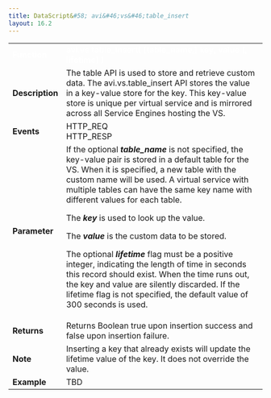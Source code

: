 ```yaml
---
title: DataScript&#58; avi&#46;vs&#46;table_insert
layout: 16.2
---
```

<table class="table table-hover table table-bordered table-hover">  
<tbody>        
<tr>   
<td><span style="color: white; font-size: medium;"><strong>Function</strong></span></td>
<td><span style="color: white;"><b>avi.vs.table_insert( [table_name,] key, value [, lifetime] )</b></span></td>
</tr>
<tr>   
<td><span style="font-size: medium;"><strong>Description</strong></span></td>
<td>The table API is used to store and retrieve custom data. The avi.vs.table_insert API stores the value in a key-value store for the key. This key-value store is unique per virtual service and is mirrored across all Service Engines hosting the VS.</td>
</tr>
<tr>   
<td><span style="font-size: medium;"><strong>Events</strong></span></td>
<td>HTTP_REQ<br> HTTP_RESP</td>
</tr>
<tr>   
<td><span style="font-size: medium;"><strong>Parameter</strong></span></td>
<td>If the optional <em><strong>table_name</strong></em> is not specified, the key-value pair is stored in a default table for the VS. When it is specified, a new table with the custom name will be used. A virtual service with multiple tables can have the same key name with different values for each table.<p></p> <p>The <em><strong>key</strong> </em>is used to look up the value.</p> <p>The <em><strong>value</strong> </em>is the custom data to be stored.</p> <p>The optional <em><strong>lifetime</strong> </em>flag must be a positive integer, indicating the length of time in seconds this record should exist. When the time runs out, the key and value are silently discarded. If the lifetime flag is not specified, the default value of 300 seconds is used.</p></td>
</tr>
<tr>   
<td><span style="font-size: medium;"><strong>Returns</strong></span></td>
<td>Returns Boolean true upon insertion success and false upon insertion failure.</td>
</tr>
<tr>   
<td><span style="font-size: medium;"><strong>Note</strong></span></td>
<td>Inserting a key that already exists will update the lifetime value of the key. It does not override the value.</td>
</tr>
<tr>   
<td><span style="font-size: medium;"><strong>Example</strong></span></td>
<td>TBD</td>
</tr>
</tbody>
</table> 